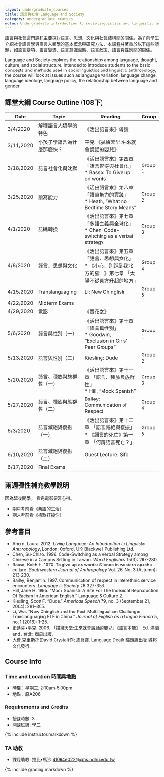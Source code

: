 ```yaml
---
layout: undergraduate_courses
title: 語言與社會 Language and Society
category: undergraduate_courses
notes: Undergraduate introduction to sociolinguistics and linguistic anthropology.
---
```



語言與社會這門課程主要探討語言、思想、文化與社會結構間的關係。為了向學生介紹社會語言學與語言人類學的基本概念與研究方法，本課程將著重於以下這些議題，如語言變項、語言變遷、語言意識型態、語言政策、語言與性別間的關係。

Language and Society explores the relationships among language, thought, culture, and social structure. Intended to introduce students to the basic concepts and methods used in sociolinguistics and linguistic anthropology, the course will look at issues such as language variation, language change, language ideology, language policy, the relationship between language and gender.

## 課堂大綱 Course Outline (108下)

| Date | Topic | Reading | Group |
| ---- | ----- | ------- | ----- |
| 3/4/2020 | 解釋語言人類學的特色 | 《活出語言來》導讀 |   |
| 3/11/2020 | ​小孩子學語言為什麼那麼快？ | 平克 《描繪天堂:生來就會說話的嬰兒》 |   |
| 3/18/2020 | 語言社會化與沈默 | 《活出語言來》第四章「語言習得與社會化」<br/>* Basso: To Give up on words | Group 1 |
| 3/25/2020 | 讀寫能力 | 《活出語言來》第八章「讀寫能力的實踐」<br/>* Heath, “What no Bedtime Story Means” | Group 2 |
| 4/1/2020 | 語碼轉換 | 《活出語言來》第七章 「多語主義與全球化」<br/>* Chen: Code-switching as a verbal strategy  | Group 3 |
| 4/8/2020 | 語言、思想與文化 | 《活出語言來》第五章 「語言、思想與文化」<br/>* 《小心，別踩到我北方的腳！》第七章 「太陽不從東方升起的地方」 | Group 4 |
| 4/15/2020 | Translanguaging | Li: New Chinglish  | Group 5 |
| 4/22/2020 | Midterm Exams |   |   |
| 4/29/2020 | 電影 | 《賣花女》 |   |
| 5/6/2020 | 語言與性別（一） | 《活出語言來》第十章 「語言與性別」<br/>* Goodwin, “Exclusion in Girls’ Peer Groups” | Group 1 |
| 5/13/2020 | 語言與性別（二） | Kiesling: Dude | Group 2 |
| 5/20/2020 | 語言、種族與族群性（一） | 《活出語言來》第十一章 「語言、種族與族群性」<br/>* Hill, “Mock Spanish” | Group 3 |
| 5/27/2020 | 語言、種族與族群性（二） | Bailey: Communication of Respect | Group 4 |
| 6/3/2020 | 語言滅絕與復振 （一） | 《活出語言來》第十二章 「語言滅絕與復振」<br/>* 《語言的死亡》第一章 「何謂語言死亡？」 | Group 5 |
| 6/10/2020 | 語言滅絕與復振 （二） | Guest Lecture: Sifo |   |
| 6/17/2020 | Final Exams |   |   |

## 兩週彈性補充教學說明
因為延後開學。
看完電影要寫心得。
* 期中考前看《無語的生活》
* 期末考前看《抱歉打擾你》

## 參考書目
* Ahern, Laura. 2012. *Living Language: An Introduction to Linguistic Anthropology*, London: Oxford, UK: Blackwell Publishing Ltd. 
* Chen, Su-Chiao. 1996. Code-Switching as a Verbal Strategy among Chinese in a Campus Setting in Taiwan. *World Englishes* 15(3): 267-280.
* Basso, Keith H. 1970. To give up on words: Silence in western apache culture. *Southwestern Journal of Anthropology* Vol. 26, No. 3 (Autumn): 213-230.
* Bailey, Benjamin. 1997. Communication of respect in interethnic service encounters. *Language in Society* 26:327-356.
* Hill, Jane H. 1995. “Mock Spanish: A Site For The Indexical Reproduction Of Racism In American English.” Language & Culture 2.
* Kiesling, Scott F. “Dude.” *American Speech* 79, no. 3 (September 21, 2004): 281–305.
* Li, Wei. “New Chinglish and the Post-Multilingualism Challenge: Translanguaging ELF in China.” *Journal of English as a Lingua Franca* 5, no. 1 (2016): 1–25.
* 史迪芬•平克. 2006. 「描繪天堂:生來就會說話的嬰兒」《語言本能》. Ed. 洪蘭 and . 台北: 商周出版.  
* 大衛.克里斯托(David Crystal)作; 周蔚譯. Language Death 貓頭鷹出版 城邦文化發行.

## Course Info

### Time and Location 時間與地點
* 時間：星期三, 2:10am-5:00pm
* 地點：原A206

### Requirements and Credits
* 授課時數: 3
* 開課班級: 學二

{% include instructor.markdown %}

### TA 助教
* 課程助教: 拉比•馬沙 41064e022@gms.ndhu.edu.tw 


{% include grading.markdown %}